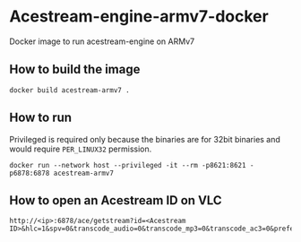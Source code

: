 # Acestream-engine-armv7-docker

Docker image to run acestream-engine on ARMv7

## How to build the image

```
docker build acestream-armv7 .
```

## How to run

Privileged is required only because the binaries are for 32bit binaries and would require ```PER_LINUX32``` permission.

```
docker run --network host --privileged -it --rm -p8621:8621 -p6878:6878 acestream-armv7
```

## How to open an Acestream ID on VLC

```
http://<ip>:6878/ace/getstream?id=<Acestream ID>&hlc=1&spv=0&transcode_audio=0&transcode_mp3=0&transcode_ac3=0&preferred_audio_language=eng
```
